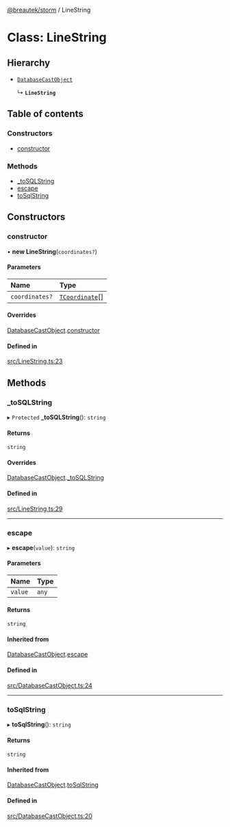 [@breautek/storm](../README.md) / LineString

# Class: LineString

## Hierarchy

- [`DatabaseCastObject`](DatabaseCastObject.md)

  ↳ **`LineString`**

## Table of contents

### Constructors

- [constructor](LineString.md#constructor)

### Methods

- [\_toSQLString](LineString.md#_tosqlstring)
- [escape](LineString.md#escape)
- [toSqlString](LineString.md#tosqlstring)

## Constructors

### constructor

• **new LineString**(`coordinates?`)

#### Parameters

| Name | Type |
| :------ | :------ |
| `coordinates?` | [`TCoordinate`](../README.md#tcoordinate)[] |

#### Overrides

[DatabaseCastObject](DatabaseCastObject.md).[constructor](DatabaseCastObject.md#constructor)

#### Defined in

[src/LineString.ts:23](https://github.com/breautek/storm/blob/c3ad7fa/src/LineString.ts#L23)

## Methods

### \_toSQLString

▸ `Protected` **_toSQLString**(): `string`

#### Returns

`string`

#### Overrides

[DatabaseCastObject](DatabaseCastObject.md).[_toSQLString](DatabaseCastObject.md#_tosqlstring)

#### Defined in

[src/LineString.ts:29](https://github.com/breautek/storm/blob/c3ad7fa/src/LineString.ts#L29)

___

### escape

▸ **escape**(`value`): `string`

#### Parameters

| Name | Type |
| :------ | :------ |
| `value` | `any` |

#### Returns

`string`

#### Inherited from

[DatabaseCastObject](DatabaseCastObject.md).[escape](DatabaseCastObject.md#escape)

#### Defined in

[src/DatabaseCastObject.ts:24](https://github.com/breautek/storm/blob/c3ad7fa/src/DatabaseCastObject.ts#L24)

___

### toSqlString

▸ **toSqlString**(): `string`

#### Returns

`string`

#### Inherited from

[DatabaseCastObject](DatabaseCastObject.md).[toSqlString](DatabaseCastObject.md#tosqlstring)

#### Defined in

[src/DatabaseCastObject.ts:20](https://github.com/breautek/storm/blob/c3ad7fa/src/DatabaseCastObject.ts#L20)
